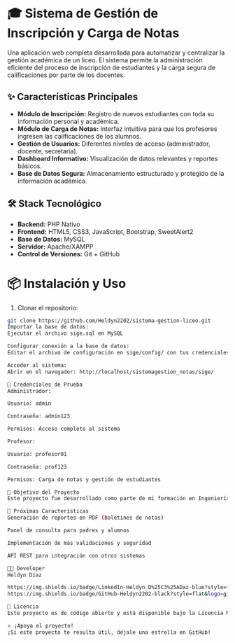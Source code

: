 # 🎓 Sistema de Gestión de Inscripción y Carga de Notas

Una aplicación web completa desarrollada para automatizar y centralizar la gestión académica de un liceo. El sistema permite la administración eficiente del proceso de inscripción de estudiantes y la carga segura de calificaciones por parte de los docentes.

## ✨ Características Principales

- **Módulo de Inscripción:** Registro de nuevos estudiantes con toda su información personal y académica.
- **Módulo de Carga de Notas:** Interfaz intuitiva para que los profesores ingresen las calificaciones de los alumnos.
- **Gestión de Usuarios:** Diferentes niveles de acceso (administrador, docente, secretaría).
- **Dashboard Informativo:** Visualización de datos relevantes y reportes básicos.
- **Base de Datos Segura:** Almacenamiento estructurado y protegido de la información académica.

## 🛠️ Stack Tecnológico

- **Backend:** PHP Nativo
- **Frontend:** HTML5, CSS3, JavaScript, Bootstrap, SweetAlert2
- **Base de Datos:** MySQL
- **Servidor:** Apache/XAMPP
- **Control de Versiones:** Git + GitHub

# 📦 Instalación y Uso

1. Clonar el repositorio:
```bash
git clone https://github.com/Heldyn2202/sistema-gestion-liceo.git
Importar la base de datos:
Ejecutar el archivo sige.sql en MySQL

Configurar conexión a la base de datos:
Editar el archivo de configuración en sige/config/ con tus credenciales

Acceder al sistema:
Abrir en el navegador: http://localhost/sistemagestion_notas/sige/

👤 Credenciales de Prueba
Administrador:

Usuario: admin

Contraseña: admin123

Permisos: Acceso completo al sistema

Profesor:

Usuario: profesor01

Contraseña: prof123

Permisos: Carga de notas y gestión de estudiantes

🎯 Objetivo del Proyecto
Este proyecto fue desarrollado como parte de mi formación en Ingeniería en Informática, con el objetivo de aplicar conocimientos full-stack en un entorno real y resolver una necesidad concreta de gestión educativa.

🔮 Próximas Características
Generación de reportes en PDF (boletines de notas)

Panel de consulta para padres y alumnos

Implementación de más validaciones y seguridad

API REST para integración con otros sistemas

👨‍💻 Developer
Heldyn Díaz

https://img.shields.io/badge/LinkedIn-Heldyn_D%25C3%25ADaz-blue?style=flat&logo=linkedin
https://img.shields.io/badge/GitHub-Heldyn2202-black?style=flat&logo=github

📄 Licencia
Este proyecto es de código abierto y está disponible bajo la Licencia MIT.

⭐ ¡Apoya el proyecto!
¡Si este proyecto te resulta útil, déjale una estrella en GitHub!
